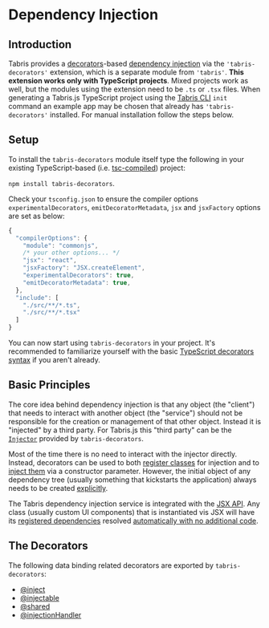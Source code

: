 ---
---
# Dependency Injection

## Introduction

Tabris provides a [decorators](http://www.typescriptlang.org/docs/handbook/decorators.html)-based [dependency injection](https://en.wikipedia.org/wiki/Dependency_injection)  via the `'tabris-decorators'` extension, which is a separate module from `'tabris'`. **This extension works only with TypeScript projects**. Mixed projects work as well, but the modules using the extension need to be `.ts` or `.tsx` files. When generating a Tabris.js TypeScript project using the [Tabris CLI](https://www.npmjs.com/package/tabris-cli) `init` command an example app may be chosen that already has `'tabris-decorators'` installed. For manual installation follow the steps below.

## Setup

To install the `tabris-decorators` module itself type the following in your existing TypeScript-based (i.e. [tsc-compiled](../runtime.md#compiledjavascriptprojects)) project:

`npm install tabris-decorators`.

Check your `tsconfig.json` to ensure the compiler options `experimentalDecorators`, `emitDecoratorMetadata`, `jsx` and `jsxFactory` options are set as below:

```js
{
  "compilerOptions": {
    "module": "commonjs",
    /* your other options... */
    "jsx": "react",
    "jsxFactory": "JSX.createElement",
    "experimentalDecorators": true,
    "emitDecoratorMetadata": true,
  },
  "include": [
    "./src/**/*.ts",
    "./src/**/*.tsx"
  ]
}
```

You can now start using `tabris-decorators` in your project. It's recommended to familiarize yourself with the basic [TypeScript decorators syntax](https://www.typescriptlang.org/docs/handbook/decorators.html#class-decorators) if you aren't already.

## Basic Principles

The core idea behind dependency injection is that any object (the "client") that needs to interact with another object (the "service") should not be responsible for the creation or management of that other object. Instead it is "injected" by a third party. For Tabris.js this "third party" can be the  [`Injector`](./Injector.md) provided by `tabris-decorators`.

Most of the time there is no need to interact with the injector directly. Instead, decorators can be used to both [register classes](./@injectable.md) for injection and to [inject them](./@inject.md) via a constructor parameter. However, the initial object of any dependency tree (usually something that kickstarts the application) always needs to be created [explicitly](./Injector.md#createtypeparameters).


The Tabris dependency injection service is integrated with the [JSX API](../JSX.md). Any class (usually custom UI components) that is instantiated vis JSX will have its [registered dependencies](./@inject.md) resolved [automatically with no additional code](./@inject.md#JSX).

## The Decorators

The following data binding related decorators are exported by `tabris-decorators`:
  * [@inject](./@inject.md)
  * [@injectable](./@injectable.md)
  * [@shared](./@shared.md)
  * [@injectionHandler](./@injectionHandler.md)
